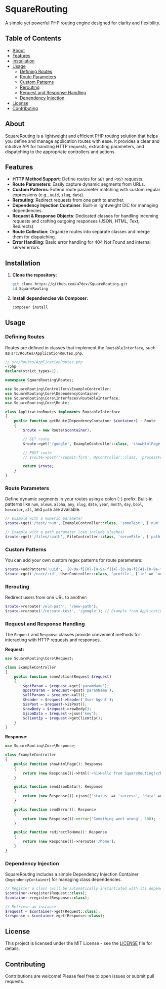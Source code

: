 # SquareRouting

A simple yet powerful PHP routing engine designed for clarity and flexibility.

## Table of Contents

- [About](#about)
- [Features](#features)
- [Installation](#installation)
- [Usage](#usage)
  - [Defining Routes](#defining-routes)
  - [Route Parameters](#route-parameters)
  - [Custom Patterns](#custom-patterns)
  - [Rerouting](#rerouting)
  - [Request and Response Handling](#request-and-response-handling)
  - [Dependency Injection](#dependency-injection)
- [License](#license)
- [Contributing](#contributing)

## About

SquareRouting is a lightweight and efficient PHP routing solution that helps you define and manage application routes with ease. It provides a clear and intuitive API for handling HTTP requests, extracting parameters, and dispatching to the appropriate controllers and actions.

## Features

- **HTTP Method Support**: Define routes for `GET` and `POST` requests.
- **Route Parameters**: Easily capture dynamic segments from URLs.
- **Custom Patterns**: Extend route parameter matching with custom regular expressions (e.g., `uuid`, `slug`, `date`).
- **Rerouting**: Redirect requests from one path to another.
- **Dependency Injection Container**: Built-in lightweight DIC for managing dependencies.
- **Request & Response Objects**: Dedicated classes for handling incoming requests and crafting outgoing responses (JSON, HTML, Text, Redirects).
- **Route Collection**: Organize routes into separate classes and merge them for dispatching.
- **Error Handling**: Basic error handling for 404 Not Found and internal server errors.

## Installation

1.  **Clone the repository:**
    ```bash
    git clone https://github.com/a7dev/SquareRouting.git
    cd SquareRouting
    ```

2.  **Install dependencies via Composer:**
    ```bash
    composer install
    ```

## Usage

### Defining Routes

Routes are defined in classes that implement the `RoutableInterface`, such as `src/Routes/ApplicationRoutes.php`.

```php
// src/Routes/ApplicationRoutes.php
<?php
declare(strict_types=1);

namespace SquareRouting\Routes;

use SquareRouting\Controllers\ExampleController;
use SquareRouting\Core\DependencyContainer;
use SquareRouting\Core\Interfaces\RoutableInterface;
use SquareRouting\Core\Route;

class ApplicationRoutes implements RoutableInterface
{
    public function getRoute(DependencyContainer $container) : Route
    {
        $route = new Route($container);

        // GET route
        $route->get('/google', ExampleController::class, 'showHtmlPage');

        // POST route
        // $route->post('/submit-form', MyController::class, 'processForm');

        return $route;
    }
}
```

### Route Parameters

Define dynamic segments in your routes using a colon (`:`) prefix. Built-in patterns like `num`, `alnum`, `alpha`, `any`, `slug`, `date`, `year`, `month`, `day`, `bool`, `hexcolor`, `all`, and `path` are available.

```php
// Example with a numeric parameter
$route->get('/test/:num', ExampleController::class, 'someTest', ['num' => 'num']);

// Example with a path parameter (can include slashes)
$route->get('/files/:path', FileController::class, 'serveFile', ['path' => 'path']);
```

### Custom Patterns

You can add your own custom regex patterns for route parameters:

```php
$route->addPattern('uuid', '[0-9a-f]{8}-[0-9a-f]{4}-[0-9a-f]{4}-[0-9a-f]{4}-[0-9a-f]{12}');
$route->get('/user/:id', UserController::class, 'profile', ['id' => 'uuid']);
```

### Rerouting

Redirect users from one URL to another:

```php
$route->reroute('/old-path', '/new-path');
$route->reroute('/reroute-test', '/google'); // Example from ApplicationRoutes.php
```

### Request and Response Handling

The `Request` and `Response` classes provide convenient methods for interacting with HTTP requests and responses.

**Request:**

```php
use SquareRouting\Core\Request;

class ExampleController
{
    public function someAction(Request $request)
    {
        $getParam = $request->get('paramName');
        $postParam = $request->post('paramName');
        $allParams = $request->all();
        $header = $request->header('User-Agent');
        $isPost = $request->isPost();
        $rawBody = $request->rawBody();
        $jsonData = $request->json('key');
        $clientIp = $request->getClientIp();
    }
}
```

**Response:**

```php
use SquareRouting\Core\Response;

class ExampleController
{
    public function showHtmlPage(): Response
    {
        return (new Response())->html('<h1>Hello from SquareRouting!</h1>');
    }

    public function sendJsonData(): Response
    {
        return (new Response())->json(['status' => 'success', 'data' => []], 200);
    }

    public function sendError(): Response
    {
        return (new Response())->error('Something went wrong', 500);
    }

    public function redirectToHome(): Response
    {
        return (new Response())->reroute('/home');
    }
}
```

### Dependency Injection

SquareRouting includes a simple Dependency Injection Container (`DependencyContainer`) for managing class dependencies.

```php
// Register a class (will be automatically instantiated with its dependencies)
$container->register(Request::class);
$container->register(Response::class);

// Retrieve an instance
$request = $container->get(Request::class);
$response = $container->get(Response::class);
```

## License

This project is licensed under the MIT License - see the [LICENSE](LICENSE) file for details.

## Contributing

Contributions are welcome! Please feel free to open issues or submit pull requests.